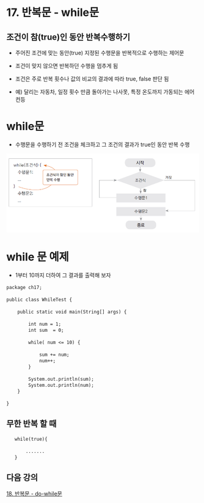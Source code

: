 # 17. 반복문 - while문

## 조건이 참(true)인 동안 반복수행하기

- 주어진 조건에 맞는 동안(true) 지정된 수행문을 반복적으로 수행하는 제어문

- 조건이 맞지 않으면 반복하던 수행을 멈추게 됨

- 조건은 주로 반복 횟수나 값의 비교의 결과에 따라 true, false 판단 됨

- 예) 달리는 자동차, 일정 횟수 만큼 돌아가는 나사못, 특정 온도까지 가동되는 에어컨등


# while문
 
- 수행문을 수행하기 전 조건을 체크하고 그 조건의 결과가 true인 동안 반복 수행

![while](./img/while.png)


# while 문 예제

- 1부터 10까지 더하여 그 결과를 출력해 보자

```
package ch17;

public class WhileTest {

	public static void main(String[] args) {

		int num = 1;
		int sum  = 0;
		
		while( num <= 10) {
			
			sum += num;
			num++;
		}
		
		System.out.println(sum);
		System.out.println(num);
	}

}
```

## 무한 반복 할 때

``` 
   while(true){

       .......
   }
```

## 다음 강의

[18. 반복문 - do-while문](https://github.com/heewonim131/java-course/tree/main/Chapter1/01-18/README.md)




